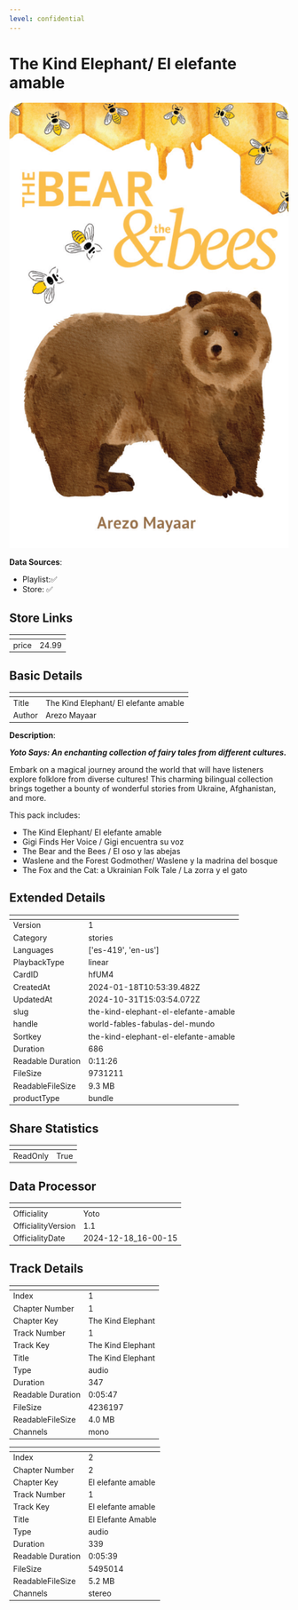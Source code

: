 ```yaml
---
level: confidential
---
```

# The Kind Elephant/ El elefante amable

![card_[hfUM4].png](../../img/cards/card_[hfUM4].png)

**Data Sources**: 

- Playlist:✅
- Store: ✅


## Store Links

| <!-- --> | <!-- --> |
| - | - |
| price | 24.99 |


## Basic Details

| <!-- --> | <!-- --> |
| - | - |
| Title | The Kind Elephant/ El elefante amable |
| Author | Arezo Mayaar |

**Description**:

_**Yoto Says: An enchanting collection of fairy tales from different cultures.**_

Embark on a magical journey around the world that will have listeners explore folklore from diverse cultures! This charming bilingual collection brings together a bounty of wonderful stories from Ukraine, Afghanistan, and more.  

This pack includes:

*   The Kind Elephant/ El elefante amable
*   Gigi Finds Her Voice / Gigi encuentra su voz
*   The Bear and the Bees / El oso y las abejas
*   Waslene and the Forest Godmother/ Waslene y la madrina del bosque
*   The Fox and the Cat: a Ukrainian Folk Tale / La zorra y el gato


## Extended Details

| <!-- --> | <!-- --> |
| - | - |
| Version | 1 |
| Category | stories |
| Languages | ['es-419', 'en-us'] |
| PlaybackType | linear |
| CardID | hfUM4 |
| CreatedAt | 2024-01-18T10:53:39.482Z |
| UpdatedAt | 2024-10-31T15:03:54.072Z |
| slug | the-kind-elephant-el-elefante-amable |
| handle | world-fables-fabulas-del-mundo |
| Sortkey | the-kind-elephant-el-elefante-amable |
| Duration | 686 |
| Readable Duration | 0:11:26 |
| FileSize | 9731211 |
| ReadableFileSize | 9.3 MB |
| productType | bundle |


## Share Statistics

| <!-- --> | <!-- --> |
| - | - |
| ReadOnly | True |


## Data Processor

| <!-- --> | <!-- --> |
| - | - |
| Officiality | Yoto
| OfficialityVersion | 1.1
| OfficialityDate | 2024-12-18_16-00-15


## Track Details

| <!-- --> | <!-- --> |
| - | - |
| Index | 1 |
| Chapter Number | 1 |
| Chapter Key | The Kind Elephant |
| Track Number | 1 |
| Track Key | The Kind Elephant |
| Title | The Kind Elephant |
| Type | audio |
| Duration | 347 |
| Readable Duration | 0:05:47 |
| FileSize | 4236197 |
| ReadableFileSize | 4.0 MB |
| Channels | mono |

| <!-- --> | <!-- --> |
| - | - |
| Index | 2 |
| Chapter Number | 2 |
| Chapter Key | El elefante amable |
| Track Number | 1 |
| Track Key | El elefante amable |
| Title | El Elefante Amable |
| Type | audio |
| Duration | 339 |
| Readable Duration | 0:05:39 |
| FileSize | 5495014 |
| ReadableFileSize | 5.2 MB |
| Channels | stereo |

